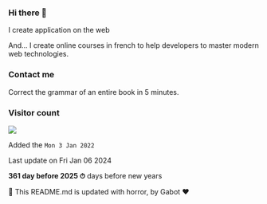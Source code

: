 ### Hi there 👋

I create application on the web 

And... I create online courses in french to help developers to master modern web technologies.

### Contact me


Correct the grammar of an entire book in 5 minutes.

### Visitor count

<img src="https://profile-counter.glitch.me/Melvynx/count.svg" />

Added the `Mon 3 Jan 2022`

Last update on Fri Jan 06 2024

**361 day before 2025 ⏱** days before new years

🤖 This README.md is updated with horror, by Gabot ❤️
